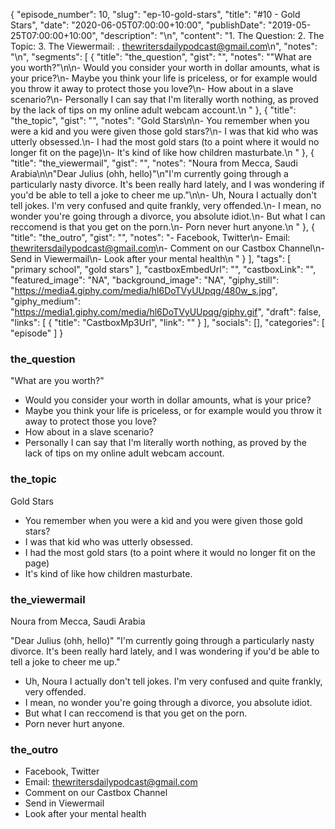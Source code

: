 {
	"episode_number": 10,
	"slug": "ep-10-gold-stars",
	"title": "#10 - Gold Stars",
	"date": "2020-06-05T07:00:00+10:00",
	"publishDate": "2019-05-25T07:00:00+10:00",
	"description": "\n",
	"content": "1. The Question:  2. The Topic:  3. The Viewermail:  . thewritersdailypodcast@gmail.com\n",
	"notes": "\n",
	"segments": [
		{
			"title": "the_question",
			"gist": "",
			"notes": "\"What are you worth?\"\n\n- Would you consider your worth in dollar amounts, what is your price?\n- Maybe you think your life is priceless, or for example would you throw it away to protect those you love?\n- How about in a slave scenario?\n- Personally I can say that I'm literally worth nothing, as proved by the lack of tips on my online adult webcam account.\n      "
		},
		{
			"title": "the_topic",
			"gist": "",
			"notes": "Gold Stars\n\n- You remember when you were a kid and you were given those gold stars?\n- I was that kid who was utterly obsessed.\n- I had the most gold stars (to a point where it would no longer fit on the page)\n- It's kind of like how children masturbate.\n      "
		},
		{
			"title": "the_viewermail",
			"gist": "",
			"notes": "Noura from Mecca, Saudi Arabia\n\n\"Dear Julius (ohh, hello)\"\n\"I'm currently going through a particularly nasty divorce. It's been really hard lately, and I was wondering if you'd be able to tell a joke to cheer me up.\"\n\n- Uh, Noura I actually don't tell jokes. I'm very confused and quite frankly, very offended.\n- I mean, no wonder you're going through a divorce, you absolute idiot.\n- But what I can reccomend is that you get on the porn.\n- Porn never hurt anyone.\n      "
		},
		{
			"title": "the_outro",
			"gist": "",
			"notes": "- Facebook, Twitter\n- Email: thewritersdailypodcast@gmail.com\n- Comment on our Castbox Channel\n- Send in Viewermail\n- Look after your mental health\n      "
		}
	],
	"tags": [
		"primary school",
		"gold stars"
	],
	"castboxEmbedUrl": "",
	"castboxLink": "",
	"featured_image": "NA",
	"background_image": "NA",
	"giphy_still": "https://media4.giphy.com/media/hl6DoTVyUUpqg/480w_s.jpg",
	"giphy_medium": "https://media1.giphy.com/media/hl6DoTVyUUpqg/giphy.gif",
	"draft": false,
	"links": [
		{
			"title": "CastboxMp3Url",
			"link": ""
		}
	],
	"socials": [],
	"categories": [
		"episode"
	]
}

### the_question

"What are you worth?"

- Would you consider your worth in dollar amounts, what is your price?
- Maybe you think your life is priceless, or for example would you throw it away to protect those you love?
- How about in a slave scenario?
- Personally I can say that I'm literally worth nothing, as proved by the lack of tips on my online adult webcam account.
      
### the_topic

Gold Stars

- You remember when you were a kid and you were given those gold stars?
- I was that kid who was utterly obsessed.
- I had the most gold stars (to a point where it would no longer fit on the page)
- It's kind of like how children masturbate.
      
### the_viewermail

Noura from Mecca, Saudi Arabia

"Dear Julius (ohh, hello)"
"I'm currently going through a particularly nasty divorce. It's been really hard lately, and I was wondering if you'd be able to tell a joke to cheer me up."

- Uh, Noura I actually don't tell jokes. I'm very confused and quite frankly, very offended.
- I mean, no wonder you're going through a divorce, you absolute idiot.
- But what I can reccomend is that you get on the porn.
- Porn never hurt anyone.
      
### the_outro

- Facebook, Twitter
- Email: thewritersdailypodcast@gmail.com
- Comment on our Castbox Channel
- Send in Viewermail
- Look after your mental health
      

